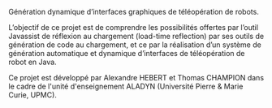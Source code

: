 Génération dynamique d’interfaces graphiques de téléopération de robots.

L’objectif de ce projet est de comprendre les possibilités offertes par l’outil Javassist de
réflexion au chargement (load-time reflection) par ses outils de génération de code au chargement,
et ce par la réalisation d’un système de génération automatique et dynamique d’interfaces
de téléopération de robot en Java.

Ce projet est développé par Alexandre HEBERT et Thomas CHAMPION dans le cadre de l'unité d'enseignement ALADYN (Université Pierre & Marie Curie, UPMC).